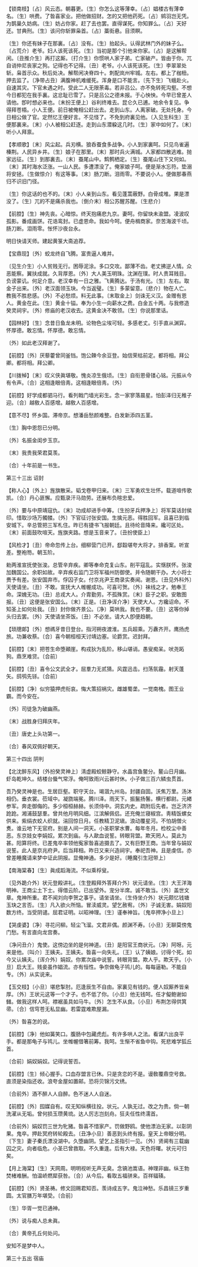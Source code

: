 <!-- { "loadSidebar": true } -->
【锁南枝】〔占〕风云态。朝暮更。〔生〕你怎么这等薄幸。〔占〕娼楼古有薄幸名。〔生〕哄费。了昝喜家业。把他做招财。怎的又把他药死。〔占〕鹓羽岂无凭。为鹊巢久妨病。〔生〕妨占你家。赶了去也罢。直得谋死。你知罪么。〔占〕天好还。甘典刑。〔生〕该问你斩罪枭首。〔占〕藁街悬。目须瞑。

〔生〕你还有妹子在那裏。〔占〕没有。〔生〕抬起头。认得武林门外的妹子么。〔占荒介〕老爷。妇人该死该死。〔生〕当初是那个引他来你家。〔占〕是这解帮闲。〔丑推介生〕再打这厮。〔打介生〕你惯哄人家子弟。亡家破产。皆由于你。兀自诮仲尼丧家之狗。记得也不记得。〔丑〕老爷。小人该死该死。〔生〕李翠翠处斩。枭首示众。秋后处决。解帮闲决脊四十。刺配岚州牢城。左右。都上了枷杻。押去监了。〔净带占丑〕满腹神机难缓死。浑身是口不能言。〔先下生〕飞蛾赴火。自速其灾。下官未遇之时。受此二人无限荼毒。若非吕公。亦不免转死沟壑。不想今日都犯在我手裏。这忿耻已雪了。只是吕公之德未报。于心怏怏。今早已曾差人请他。卽时想必来也。〔末扮王便上〕谷利终难去。昆仑久已逋。地余令复见。争得拜苍梧。小人王便。前日被俺相公赶出去。走到山东。人离家破。无处托身。今日相公做了官。定然忆王便好言。不见怪了。不免到府裏见他。〔入见生科生〕王便那裏来。〔末〕小人被相公赶逐。走到山东潜躱这几时。〔生〕家中如何了。〔末〕听小人拜禀。 

【孝顺歌】〔末〕风尘起。兵刃横。狼呑蚕食多战争。小人到家裏呵。只见鸟雀遍榛荆。人民异乡井。〔生〕娘子在那里。〔末〕那时兵火满城。人家都四散逃难。抛家远征。〔生〕到那裏去。〔末〕蚕尾山中。鹪鹩栖定。〔生〕蚕尾山住下又何如。〔末〕其时海水泛涨。一山人民。多遭漂没了。俺家娘子呵。便是渐水忘符。垫溺将安拯。〔生做惊介〕有这等事。〔末〕肠刀断。泪雨零。不要说小人。便做那春燕归不识旧门径。

〔生〕你这话的也不的。〔末〕小人亲到山东。看见蓬蒿蔽野。白骨成堆。果是漂没了。〔生〕兀的不是痛杀我也。〔倒介末〕相公苏醒苏醒。〔生悲介〕 

【前腔】〔生〕神先丧。心暗惊。终天抱痛悲九京。妻呵。你留玦未渝盟。凌波叹孤影。番成画饼。花诰鸾封。已虚恩命。我如今呵。便舟楫商家。奈苦海波千顷。肠刀断。泪雨零。怅怀沙夜台永。

明日快请天师。建起黄箓大斋追荐。 

【宝鼎现】〔外〕蛟龙终自飞腾。富贵逼人难并。

〔见生介生〕小人贫贱无行。困辱泥涂。多口交攻。鄙薄不齿。老丈拂逆人情。众恶能察。翼扶成就。久背厚恩。〔外〕大人美玉明珠。沈渊在璞。时人贵耳贱目。负谤蒙讥。何足介意。老汉幸有一日之雅。飞黄腾达。于汤有光。〔生〕左右。取金子出来。〔外〕老汉面领玉玦。今当返璧。〔生〕多蒙留意。〔悲介〕物在人亡。教我不胜悲感。〔外〕不必愁烦。料无此事。〔末取金上〕剑诛无义汉。金赠有恩人。黄金在此。〔生〕黄金十镒。奉为小生一向薪水之费。白金五十两。与我修造癸灵祠宇。〔外〕修庙的老汉收去。这黄金决不敢领。〔生〕你说那里话。 

【园林好】〔生〕念昔日鱼龙未明。论物色尘埃可轻。多感老丈。引手直从渊穽。怀厚德。敢忘情。怀厚德。敢忘情。

〔外〕如此老汉拜谢了。 

【前腔】〔外〕厌藜藿曾同釜铛。饱公餗今余豆登。始信荣枯前定。都将相。拜公卿。都将相。拜公卿。

【川拨棹】〔末〕叹义侠眞堪敬。愧炎凉生俄顷。〔生〕自衔恩骨镂心铭。元振从今有令声。〔合〕这相逢眼倍靑。这相逢眼倍靑。〔外〕 

【前腔】好学成都驷马行。看列戟门墙光彩生。念一家寥落晨星。怕彭泽归无稚子迎。〔合〕越敎人百感增。越敎人百感增。

【意不尽】怀乡国。滞帝京。想潘岳愁颜难整。白发新添四五茎。

〔生〕胸中恩怨已分明。

〔外〕名振金闺步玉京。

〔末〕我贵我荣君莫羡。

〔合〕十年前是一书生。 

第三十三出
诏封

【称人心】〔外上〕旌旗散采。韬戈卷甲归来。〔末〕三军勇欢生壮怀。载道喧传歌凯。〔合〕丹心匪懈。应甄录汗马勋劳。还展布负暄忠爱。

〔外〕要与中原靖寇仇。〔末〕功成却进手中筹。〔生扮牙兵押净上〕将军莫话封侯印。惜取沙场万髑髅。〔外〕下官征讨张安国。生擒元恶。得胜回军。且喜已到临安城下。辛总管把三军札住。昨已有捷书飞报朝廷。且待纶音降来。纔可区处。〔末〕前面鼓吹喧天。旌旗夹路。想是玉音来了。〔丑扮使臣上〕 

【风检才】〔丑〕帝命忽传上台。细柳营门已开。郄縠堪夸大将才。排香案。听宣差。整袍笏。朝玉阶。

勑两淮宣抚使张浚。总管辛弃疾。卿等奉命克复山东。削平寇乱。实惬朕怀。张浚加魏国公。余职如故。辛弃疾右监门卫将军福州防御使。并令随朝干办。大小将士赉予有差。张安国弃市。俘囚子女。付京兆尹王商录实奏闻。谢恩。〔丑见外科外〕天使请坐。〔丑〕不敢。宣抚大人帷幄成功。可喜可贺。〔外〕袜线之才。勉奉王命。深媿无功。〔丑〕总戎大人。介胄勤劳。不孤殊赏。〔末〕臣子之职。安敢图报。〔丑〕这便是张安国么。〔末〕正是。〔丑净诨介净〕天使大人。方纔诏命。不知圣上如何处我。〔丑〕封你做齐景公。〔净〕莫哄我。我也不要。〔丑〕这等你掉头归去罢。〔外〕天使请坐茶饭。〔丑〕不必坐。请大人卽便趋朝。 

【琐牕郞】〔外〕想禡牙昔日登台。指河朔夜渡淮。五兵超乘。万纛齐开。鹰扬虎旅。功兼收蔡。〔合〕喜今朝桓桓天讨靖边塞。论爵赏。迟封拜。

【前腔】〔末〕把苍生命堕顚崖。构戎狄为乱阶。移山堪诮。愚叟痴呆。吠尧跖狗。鼎烹难贷。〔合前〕 

【前腔】〔丑〕喜令公文武全才。屈羣力无贰猜。风霆迅击。扫荡氛霾。射天蓬矢。鸱鸮先铩。〔合前〕 

【前腔】〔净〕似穷猿押虎衔哀。悔大策招祸灾。雌雄蜀垄。一觉南槐。图王业霸。而今安在。

〔外〕司徒急为破幽燕。

〔末〕战胜身归拜庆年。

〔丑〕唐史上头功第一。

〔合〕春风双佩好朝天。 

第三十四出
阴判

【北沈醉东风】〔外扮癸灵神上〕淸虚殿蛟鲸静守。水晶宫鱼鳖分。鳌山日月幽。虾岛乾坤久。结楼台蜃气常浮。俺呵致雨兴云甚时休。小子做三百六鳞虫贯首。

吾乃癸灵神是也。生居巨壑。职守天台。竭涸九州岛。封疆自固。沃焦万里。汤沐相仍。垂衣裳。莅域中。凝旒端冕。腾川泽。雨天下。振鬣扬鬐。横行都尉。元緖参军。奔走御侮的。多少桓桓赫赫。长须侍中。洞玄内史。疏附后先者。岂乏济济跄跄。湘浦鼓瑟羣。曾共他月明风细。江滨解佩侣。还充俺兰寝椒宫。靑精饭螺女供来。紫绢衣蛟人织就。湍回惊日月。任教精卫泥塡。浪动覆星河。不怕胡僧火煑。谁云地下无官府。别是人间一洞天。小圣职掌水曹。每年冬月。检校尘中善恶。东京妓女李娟奴。累次到庙。与人歃血说誓。转眼背盟。欺天罔人。莫此为甚。阳算将终。已差鬼卒率领他寃家昝喜追摄去了。又有巨野王商。当年曾与娟奴说誓。此人是京兆府尹。后当拜相。昨日又来兴造祠宇。奉祀吾神。且是虔信。亦曾差睡魔请来梦中证此阴报。显俺神通。多少是好。〔睡魔引生冠带上〕 

【南海棠春】〔生〕眞成蹈海流。不似乘桴叟。

〔见外跪介外〕状元登殿讲礼。〔生登殿拜外答拜介外〕状元请坐。〔生〕大王洋海明神。王商尘土下士。得借云阶。已出望外。宠分半席。诚不敢当。〔外〕盖世文章。鬼神所重。君不闻刘向李贺之事乎。请坐请坐。〔生侍坐介外〕状元颇忆钱塘玉玦之言否。〔生〕凡入欲火所恼。冒渎威灵。望乞赦宥。〔外〕子诚无害。娟奴阳数方终。当受阴谴。屈君证明。以昭神理。〔生〕谨奉神旨。〔鬼卒押净小旦上〕 

【哭虔婆】〔净〕寻花问柳。轻尘飞溜。文君非偶。颜渊不寿。〔小旦〕无聊莫傍鬼门愁。有言直向龙宫奏。

〔净问丑介〕鬼使。这傍边坐的是何神道。〔丑〕是阳官王商状元。〔净〕阿呀。元来是他。〔叫介〕王姨夫。王姨夫。昝喜一向失礼。〔王〕认了姨娘。讨得个死。如今又认姨夫。〔诨介外〕娟奴。你累次庙中说誓。转眼背盟。欺人乎。欺天乎。〔小旦〕启大王。贱妾虽作娼流。亦有恒性。争奈做龟子鸨儿的。每每逼勒。不能自专。〔外〕从实说来。 

【玉交枝】〔小旦〕堪悲掣肘。厄逢辰生不自由。家裏见有钱的。便人奴厮养皆亲厚。〔外〕王状元这等一个才子。也不低了你。〔小旦〕他无钱呵。任才儗鲍谢如雠。做我这样人呵。襟裾虽具如马牛。〔外〕怎生不从良。〔小旦〕布荆怎得供箕帚。〔合〕信穹苍无私显幽。若雷霆难欺屋漏。

〔外〕昝喜怎的说。 

【前腔】〔净〕他如簧笑口。腹肠中包藏虎彪。有许多哄人之法。看谋六出良平手。都是那龟子与鸨儿。坐帷幄借箸前筹。我呵。生惭不省鱼中钩。死悲难学狐丘首。

〔合前〕娟奴娟奴。记得说誓否。 

【前腔】〔生〕倾心握手。口血存盟言已休。只是贪恋的不是。谩敎覆鼎空号救。直须是染指还收。浪夸金屋如置邮。恐将贝锦污文绣。

〔合前外〕酒不醉人人自醉。色不迷人人自迷。 

【前腔】〔外〕囮媒自有。叹无知纵横往投。状元。人孰无过。改之为贵。倘一朝洗濯从无垢。曾何损玉瓒黄琉。达人厉志岂刻舟。狂夫任性终濡首。

〔合前外〕娟奴罚三世为牝猪。昝喜不惜家产。罚做野鸥。使他漂泊无家。以彰阴果。鬼卒。押赴冥府转轮殿去。〔丑净小旦〕善恶到头终有报。皇天上帝眼分明。〔下生〕妻子秦氏漂没湖中。久堕幽阴。望乞上圣指引一见。〔外〕贤阃有三载幽囚之灾。向者临危。小圣已曾救取。不久重逢。后有大禄。天色将曙。状元可归矣。 

【月上海棠】〔生〕天网周。明明视听无声无臭。念镐池嵩语。神理非幽。纵王勃焚楮难酬。怕温峤燃犀获咎。〔合〕从今后。看取五福骈来。百祥辐辏。

【前腔】〔外〕贤圣祷。修文回赐君知否。羡诗成五字。鬼泣神愁。乐昌镜三岁重圆。太官膳万年堪受。〔合前〕 

〔生〕华胥一觉已通神。

〔外〕说与痴人总未眞。

〔合〕黄帝孔丘何处问。

安知不是梦中人。 

第三十五出
宿庙

